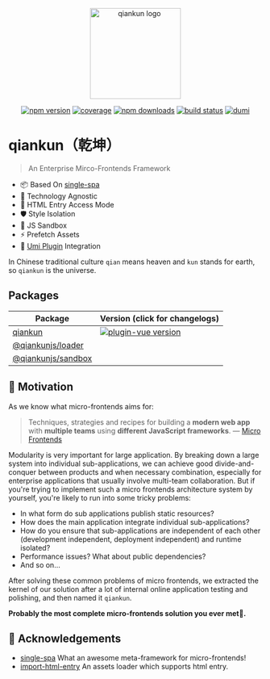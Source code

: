 <p align="center">
  <a href="https://qiankun.umijs.org" target="_blank" rel="noopener noreferrer">
    <img width="180" src="https://user-images.githubusercontent.com/5206843/156369489-cf708a6a-1937-4dd9-895b-c6d17156c493.png" alt="qiankun logo">
  </a>
</p>

<p align="center">
  <a href="https://www.npmjs.com/package/qiankun"><img src="https://img.shields.io/npm/v/qiankun/next.svg?style=flat-square" alt="npm version" /></a>
  <a href="https://codecov.io/gh/umijs/qiankun"><img src="https://img.shields.io/codecov/c/github/umijs/qiankun.svg?style=flat-square" alt="coverage" /></a>
  <a href="https://www.npmjs.com/package/qiankun"><img src="https://img.shields.io/npm/dt/qiankun.svg?style=flat-square" alt="npm downloads" /></a>
  <a href="https://github.com/umijs/qiankun/actions/workflows/ci.yml"><img src="https://img.shields.io/github/actions/workflow/status/umijs/qiankun/ci.yml?branch=master&style=flat-square" alt="build status" /></a>
  <a href="https://github.com/umijs/dumi"><img src="https://img.shields.io/badge/docs%20by-dumi-blue" alt="dumi" /></a>
</p>

# qiankun（乾坤）

> An Enterprise Mirco-Frontends Framework

- 📦 Based On [single-spa](https://github.com/CanopyTax/single-spa)
- 📱 Technology Agnostic
- 💪 HTML Entry Access Mode
- 🛡 Style Isolation
- 🧳 JS Sandbox
- ⚡ Prefetch Assets
- 🔌 [Umi Plugin](https://github.com/umijs/plugins/tree/master/packages/plugin-qiankun) Integration

In Chinese traditional culture `qian` means heaven and `kun` stands for earth, so `qiankun` is the universe.

## Packages

| Package                                | Version (click for changelogs)                                                                             |
|----------------------------------------| :--------------------------------------------------------------------------------------------------------- |
| [qiankun](packages/qiankun)            | [![plugin-vue version](https://img.shields.io/npm/v/qiankun.svg?label=%20)](packages/qiankun/CHANGELOG.md) |
| [@qiankunjs/loader](packages/loader)   |                                                                                                            |
| [@qiankunjs/sandbox](packages/sandbox) |                                                                                                            |

## 🤔 Motivation

As we know what micro-frontends aims for:

> Techniques, strategies and recipes for building a **modern web app** with **multiple teams** using **different JavaScript frameworks**. — [Micro Frontends](https://micro-frontends.org/)

Modularity is very important for large application. By breaking down a large system into individual sub-applications, we can achieve good divide-and-conquer between products and when necessary combination, especially for enterprise applications that usually involve multi-team collaboration. But if you're trying to implement such a micro frontends architecture system by yourself, you're likely to run into some tricky problems:

- In what form do sub applications publish static resources?
- How does the main application integrate individual sub-applications?
- How do you ensure that sub-applications are independent of each other (development independent, deployment independent) and runtime isolated?
- Performance issues? What about public dependencies?
- And so on...

After solving these common problems of micro frontends, we extracted the kernel of our solution after a lot of internal online application testing and polishing, and then named it `qiankun`.

**Probably the most complete micro-frontends solution you ever met🧐.**

## 🎁 Acknowledgements

- [single-spa](https://github.com/CanopyTax/single-spa) What an awesome meta-framework for micro-frontends!
- [import-html-entry](https://github.com/kuitos/import-html-entry/) An assets loader which supports html entry.
